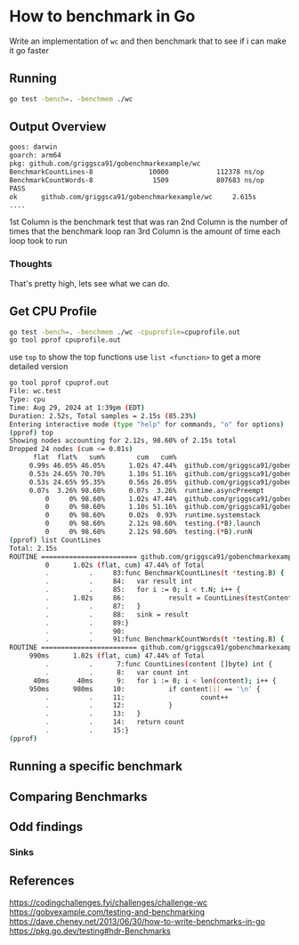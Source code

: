 # How to benchmark in Go

Write an implementation of `wc` and then benchmark that to see if i can make it go faster

## Running

```sh
go test -bench=. -benchmem ./wc
```

## Output Overview

```sh
goos: darwin
goarch: arm64
pkg: github.com/griggsca91/gobenchmarkexample/wc
BenchmarkCountLines-8              10000            112378 ns/op
BenchmarkCountWords-8               1509            807683 ns/op
PASS
ok      github.com/griggsca91/gobenchmarkexample/wc     2.615s
....
```

1st Column is the benchmark test that was ran
2nd Column is the number of times that the benchmark loop ran
3rd Column is the amount of time each loop took to run

### Thoughts

That's pretty high, lets see what we can do.  

## Get CPU Profile

```sh
go test -bench=. -benchmem ./wc -cpuprofile=cpuprofile.out
go tool pprof cpuprofile.out
```

use `top` to show the top functions
use `list <function>` to get a more detailed version

```sh
go tool pprof cpuprof.out
File: wc.test
Type: cpu
Time: Aug 29, 2024 at 1:39pm (EDT)
Duration: 2.52s, Total samples = 2.15s (85.23%)
Entering interactive mode (type "help" for commands, "o" for options)
(pprof) top
Showing nodes accounting for 2.12s, 98.60% of 2.15s total
Dropped 24 nodes (cum <= 0.01s)
      flat  flat%   sum%        cum   cum%
     0.99s 46.05% 46.05%      1.02s 47.44%  github.com/griggsca91/gobenchmarkexample/wc.CountLines (inline)
     0.53s 24.65% 70.70%      1.10s 51.16%  github.com/griggsca91/gobenchmarkexample/wc.CountWords (inline)
     0.53s 24.65% 95.35%      0.56s 26.05%  github.com/griggsca91/gobenchmarkexample/wc.isWhitespace (inline)
     0.07s  3.26% 98.60%      0.07s  3.26%  runtime.asyncPreempt
         0     0% 98.60%      1.02s 47.44%  github.com/griggsca91/gobenchmarkexample/wc.BenchmarkCountLines
         0     0% 98.60%      1.10s 51.16%  github.com/griggsca91/gobenchmarkexample/wc.BenchmarkCountWords
         0     0% 98.60%      0.02s  0.93%  runtime.systemstack
         0     0% 98.60%      2.12s 98.60%  testing.(*B).launch
         0     0% 98.60%      2.12s 98.60%  testing.(*B).runN
(pprof) list CountLines
Total: 2.15s
ROUTINE ======================== github.com/griggsca91/gobenchmarkexample/wc.BenchmarkCountLines in /Users/chris/Documents/go-benchmark/wc/wc_test.go
         0      1.02s (flat, cum) 47.44% of Total
         .          .     83:func BenchmarkCountLines(t *testing.B) {
         .          .     84:   var result int
         .          .     85:   for i := 0; i < t.N; i++ {
         .      1.02s     86:           result = CountLines(testContent)
         .          .     87:   }
         .          .     88:   sink = result
         .          .     89:}
         .          .     90:
         .          .     91:func BenchmarkCountWords(t *testing.B) {
ROUTINE ======================== github.com/griggsca91/gobenchmarkexample/wc.CountLines in /Users/chris/Documents/go-benchmark/wc/wc.go
     990ms      1.02s (flat, cum) 47.44% of Total
         .          .      7:func CountLines(content []byte) int {
         .          .      8:   var count int
      40ms       40ms      9:   for i := 0; i < len(content); i++ {
     950ms      980ms     10:           if content[i] == '\n' {
         .          .     11:                   count++
         .          .     12:           }
         .          .     13:   }
         .          .     14:   return count
         .          .     15:}
(pprof)
```

## Running a specific benchmark

## Comparing Benchmarks

## Odd findings

### Sinks

## References

<https://codingchallenges.fyi/challenges/challenge-wc>
<https://gobyexample.com/testing-and-benchmarking>
<https://dave.cheney.net/2013/06/30/how-to-write-benchmarks-in-go>
<https://pkg.go.dev/testing#hdr-Benchmarks>
